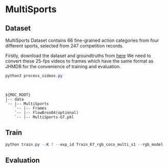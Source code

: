 # MultiSports

## Dataset
MultiSports Dataset contains 66 fine-grained action categories from four different sports, selected from 247 competition records. 

Firstly, download the dataset and groundtruths from [here](https://huggingface.co/datasets/MCG-NJU/MultiSports) We need to convert these 25-fps videos to frames which have the same format as JHMDB for the convenience of training and evaluation. 

```powershell
python3 process_videos.py
```
<br/>

```shell
${MOC_ROOT}
|-- data
`-- |-- MultiSports
    `-- |-- Frames
    `-- |-- FlowBrox04(optional)
    `-- |-- MultiSports-GT.pkl
```

## Train 
```powershell
python train.py --K 7 --exp_id Train_K7_rgb_coco_multi_s1 --rgb_model ../experiment/MultiSports/rgb_model --batch_size 2 --master_batch 2 --lr 5e-4 --gpus 0 --num_workers 1 --num_epochs 1 --lr_step 6,8 --dataset multisports --split 1
```

## Evaluation

```powershell

```


